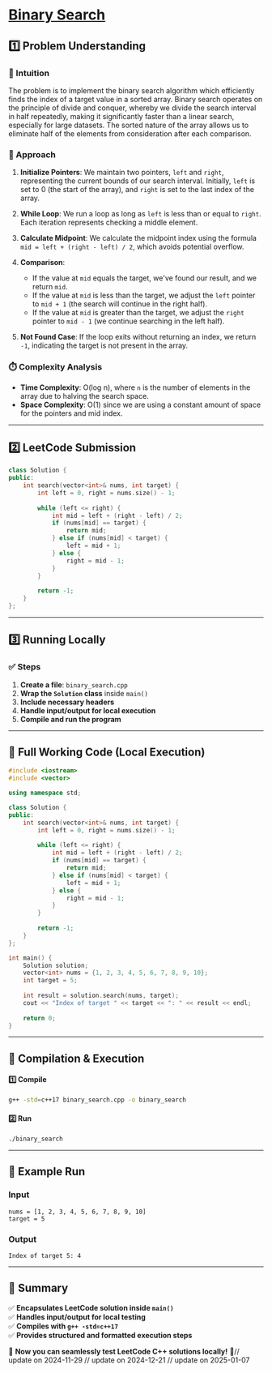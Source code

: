 # **[Binary Search](https://leetcode.com/problems/binary-search/description/)**  

## **1️⃣ Problem Understanding**  
### **📌 Intuition**  
The problem is to implement the binary search algorithm which efficiently finds the index of a target value in a sorted array. Binary search operates on the principle of divide and conquer, whereby we divide the search interval in half repeatedly, making it significantly faster than a linear search, especially for large datasets. The sorted nature of the array allows us to eliminate half of the elements from consideration after each comparison.

### **🚀 Approach**  
1. **Initialize Pointers**: We maintain two pointers, `left` and `right`, representing the current bounds of our search interval. Initially, `left` is set to 0 (the start of the array), and `right` is set to the last index of the array.

2. **While Loop**: We run a loop as long as `left` is less than or equal to `right`. Each iteration represents checking a middle element.

3. **Calculate Midpoint**: We calculate the midpoint index using the formula `mid = left + (right - left) / 2`, which avoids potential overflow.

4. **Comparison**: 
   - If the value at `mid` equals the target, we've found our result, and we return `mid`.
   - If the value at `mid` is less than the target, we adjust the `left` pointer to `mid + 1` (the search will continue in the right half).
   - If the value at `mid` is greater than the target, we adjust the `right` pointer to `mid - 1` (we continue searching in the left half).

5. **Not Found Case**: If the loop exits without returning an index, we return `-1`, indicating the target is not present in the array.

### **⏱️ Complexity Analysis**  
- **Time Complexity**: O(log n), where `n` is the number of elements in the array due to halving the search space.
- **Space Complexity**: O(1) since we are using a constant amount of space for the pointers and mid index.

---  

## **2️⃣ LeetCode Submission**  
```cpp
class Solution {
public:
    int search(vector<int>& nums, int target) {
        int left = 0, right = nums.size() - 1;
        
        while (left <= right) {
            int mid = left + (right - left) / 2;
            if (nums[mid] == target) {
                return mid;
            } else if (nums[mid] < target) {
                left = mid + 1;
            } else {
                right = mid - 1;
            }
        }
        
        return -1;
    }
};
```  

---  

## **3️⃣ Running Locally**  
### **✅ Steps**  
1. **Create a file**: `binary_search.cpp`  
2. **Wrap the `Solution` class** inside `main()`  
3. **Include necessary headers**  
4. **Handle input/output for local execution**  
5. **Compile and run the program**  

---  

## **📝 Full Working Code (Local Execution)**  
```cpp
#include <iostream>
#include <vector>

using namespace std;

class Solution {
public:
    int search(vector<int>& nums, int target) {
        int left = 0, right = nums.size() - 1;
        
        while (left <= right) {
            int mid = left + (right - left) / 2;
            if (nums[mid] == target) {
                return mid;
            } else if (nums[mid] < target) {
                left = mid + 1;
            } else {
                right = mid - 1;
            }
        }
        
        return -1;
    }
};

int main() {
    Solution solution;
    vector<int> nums = {1, 2, 3, 4, 5, 6, 7, 8, 9, 10};
    int target = 5;
    
    int result = solution.search(nums, target);
    cout << "Index of target " << target << ": " << result << endl;
    
    return 0;
}
```  

---  

## **🔧 Compilation & Execution**  
#### **1️⃣ Compile**  
```bash
g++ -std=c++17 binary_search.cpp -o binary_search
```  

#### **2️⃣ Run**  
```bash
./binary_search
```  

---  

## **🎯 Example Run**  
### **Input**  
```
nums = [1, 2, 3, 4, 5, 6, 7, 8, 9, 10]
target = 5
```  
### **Output**  
```
Index of target 5: 4
```  

---  

## **📌 Summary**  
✅ **Encapsulates LeetCode solution inside `main()`**  
✅ **Handles input/output for local testing**  
✅ **Compiles with `g++ -std=c++17`**  
✅ **Provides structured and formatted execution steps**  

🚀 **Now you can seamlessly test LeetCode C++ solutions locally!** 🚀// update on 2024-11-29
// update on 2024-12-21
// update on 2025-01-07
